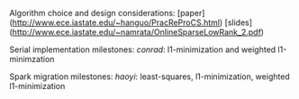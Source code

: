Algorithm choice and design considerations:
    [paper] (http://www.ece.iastate.edu/~hanguo/PracReProCS.html)
    [slides] (http://www.ece.iastate.edu/~namrata/OnlineSparseLowRank_2.pdf)

Serial implementation milestones:
    *conrad*: l1-minimization and weighted l1-minimzation

Spark migration milestones:
    *haoyi*: least-squares, l1-minimization, weighted l1-minimization